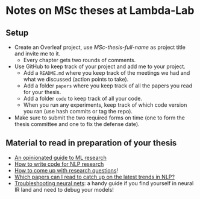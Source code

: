 # Notes on MSc theses at Lambda-Lab

## Setup

- Create an Overleaf project, use *MSc-thesis-full-name* as project title and invite me to it.
  - Every chapter gets two rounds of comments.
- Use GitHub to keep track of your project and add me to your project.
  - Add a `README.md` where you keep track of the meetings we had and what we discussed (action points to take).
  - Add a folder `papers` where you keep track of all the papers you read for your thesis.
  - Add a folder `code` to keep track of all your code. 
  - When you run any experiments, keep track of which code version you ran (use hash commits or tag the repo).
- Make sure to submit the two required forms on time (one to form the thesis committee and one to fix the defense date).


## Material to read in preparation of your thesis

- [An opinionated guide to ML research](http://joschu.net/blog/opinionated-guide-ml-research.html)
- [How to write code for NLP research](https://github.com/allenai/writing-code-for-nlp-research-emnlp2018)
- [How to come up with research questions](http://pgbovine.net/research-design-patterns.htm)!
- [Which papers can I read to catch up on the latest trends in NLP?](https://medium.com/huggingface/the-best-and-most-current-of-modern-natural-language-processing-5055f409a1d1)
- [Troubleshooting neural nets](http://josh-tobin.com/troubleshooting-deep-neural-networks.html): a handy guide if you find yourself in neural IR land and need to debug your models!
